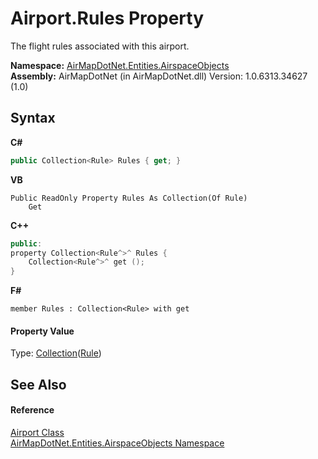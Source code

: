 # Airport.Rules Property 
 

The flight rules associated with this airport.

**Namespace:**&nbsp;<a href="4a77b213-9d2c-92a5-aab7-f2f82873a6fe">AirMapDotNet.Entities.AirspaceObjects</a><br />**Assembly:**&nbsp;AirMapDotNet (in AirMapDotNet.dll) Version: 1.0.6313.34627 (1.0)

## Syntax

**C#**<br />
``` C#
public Collection<Rule> Rules { get; }
```

**VB**<br />
``` VB
Public ReadOnly Property Rules As Collection(Of Rule)
	Get
```

**C++**<br />
``` C++
public:
property Collection<Rule^>^ Rules {
	Collection<Rule^>^ get ();
}
```

**F#**<br />
``` F#
member Rules : Collection<Rule> with get

```


#### Property Value
Type: <a href="http://msdn2.microsoft.com/en-us/library/ms132397" target="_blank">Collection</a>(<a href="1ab08215-b2f3-f132-2b1c-236ab0950fac">Rule</a>)

## See Also


#### Reference
<a href="3a587e92-0b6f-5984-7614-b71eea1f1ba7">Airport Class</a><br /><a href="4a77b213-9d2c-92a5-aab7-f2f82873a6fe">AirMapDotNet.Entities.AirspaceObjects Namespace</a><br />
